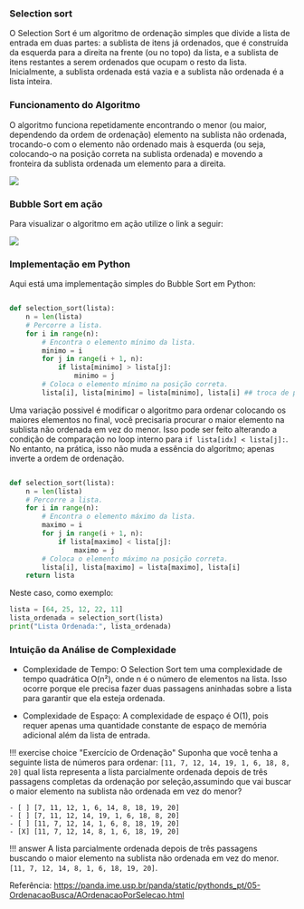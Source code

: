 ### Selection sort

O Selection Sort é um algoritmo de ordenação simples que divide a lista de entrada em duas partes: a sublista de itens já ordenados, que é construída da esquerda para a direita na frente (ou no topo) da lista, e a sublista de itens restantes a serem ordenados que ocupam o resto da lista. Inicialmente, a sublista ordenada está vazia e a sublista não ordenada é a lista inteira.

### Funcionamento do Algoritmo

O algoritmo funciona repetidamente encontrando o menor (ou maior, dependendo da ordem de ordenação) elemento na sublista não ordenada, trocando-o com o elemento não ordenado mais à esquerda (ou seja, colocando-o na posição correta na sublista ordenada) e movendo a fronteira da sublista ordenada um elemento para a direita.


![](https://panda.ime.usp.br/panda/static/pythonds_pt/_images/selectionsortnew.png)


### Bubble Sort em ação

Para visualizar o algoritmo em ação utilize o link a seguir:

![](https://visualgo.net/en/sorting)



### Implementação em Python

Aqui está uma implementação simples do Bubble Sort em Python:

```python 

def selection_sort(lista):
    n = len(lista)
    # Percorre a lista.
    for i in range(n):
        # Encontra o elemento mínimo da lista.
        minimo = i
        for j in range(i + 1, n):
            if lista[minimo] > lista[j]:
                minimo = j
        # Coloca o elemento mínimo na posição correta.
        lista[i], lista[minimo] = lista[minimo], lista[i] ## troca de posição
```

Uma variação possivel é modificar o algoritmo para ordenar colocando os maiores elementos no final, você precisaria procurar o maior elemento na sublista não ordenada em vez do menor. Isso pode ser feito alterando a condição de comparação no loop interno para `if lista[idx] < lista[j]:`. No entanto, na prática, isso não muda a essência do algoritmo; apenas inverte a ordem de ordenação.

```python 

def selection_sort(lista):
    n = len(lista)
    # Percorre a lista.
    for i in range(n):
        # Encontra o elemento máximo da lista.
        maximo = i
        for j in range(i + 1, n):
            if lista[maximo] < lista[j]:
                maximo = j
        # Coloca o elemento máximo na posição correta.
        lista[i], lista[maximo] = lista[maximo], lista[i]
    return lista
```


Neste caso, como exemplo:

```python
lista = [64, 25, 12, 22, 11]
lista_ordenada = selection_sort(lista)
print("Lista Ordenada:", lista_ordenada)

```

### Intuição da Análise de Complexidade

- Complexidade de Tempo: O Selection Sort tem uma complexidade de tempo quadrática O(n²), onde n é o número de elementos na lista. Isso ocorre porque ele precisa fazer duas passagens aninhadas sobre a lista para garantir que ela esteja ordenada.

- Complexidade de Espaço: A complexidade de espaço é O(1), pois requer apenas uma quantidade constante de espaço de memória adicional além da lista de entrada.

!!! exercise choice "Exercício de Ordenação"
    Suponha que você tenha a seguinte lista de números para ordenar: `[11, 7, 12, 14, 19, 1, 6, 18, 8, 20]` qual lista representa a lista parcialmente ordenada depois de três passagens completas da ordenação por seleção,assumindo que vai buscar o maior elemento na sublista não ordenada em vez do menor?

    - [ ] [7, 11, 12, 1, 6, 14, 8, 18, 19, 20]
    - [ ] [7, 11, 12, 14, 19, 1, 6, 18, 8, 20]
    - [ ] [11, 7, 12, 14, 1, 6, 8, 18, 19, 20]
    - [X] [11, 7, 12, 14, 8, 1, 6, 18, 19, 20]

!!! answer
    A lista parcialmente ordenada depois de três passagens buscando o maior elemento na sublista não ordenada em vez do menor. `[11, 7, 12, 14, 8, 1, 6, 18, 19, 20]`.


Referência: https://panda.ime.usp.br/panda/static/pythonds_pt/05-OrdenacaoBusca/AOrdenacaoPorSelecao.html

